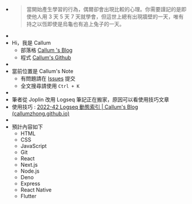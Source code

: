- > 當開始產生學習的行為，偶爾卻會出現比較的心理。你需要謹記的是即使他人用 3 天 5 天 7 天就學會，但這世上總有出現牆壁的一天，唯有持之以恆即使是烏龜也有追上兔子的一天。
-
- Hi，我是 Callum
	- 部落格 [ Callum 's Blog](https://callumzhong.github.io/)
	- 程式 [Callum's Github](https://github.com/callumzhong)
-
- 當前位置是 Callum's Note
	- 有問題請在 [Issues](https://github.com/callumzhong/logsea-developer/issues) 提交
	- 全文搜尋請使用 `Ctrl + K`
-
- 筆者從 Joplin 改用 Logseq 筆記正在搬家，原因可以看使用技巧文章
- 使用技巧 :  [2022-42 Logseq 動態索引 | Callum's Blog (callumzhong.github.io)](https://callumzhong.github.io/2022/10/16/weekly)
-
- 預計內容如下
	- HTML
	- CSS
	- JavaScript
	- Git
	- React
	- Next.js
	- Node.js
	- Deno
	- Express
	- React Native
	- Flutter